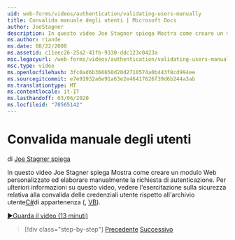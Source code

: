 ```yaml
---
uid: web-forms/videos/authentication/validating-users-manually
title: Convalida manuale degli utenti | Microsoft Docs
author: JoeStagner
description: In questo video Joe Stagner spiega Mostra come creare un modulo Web personalizzato ed elaborare manualmente la richiesta di autenticazione. Per ulteriori informazioni su questo vi...
ms.author: riande
ms.date: 08/22/2008
ms.assetid: c11eec26-25a2-41fb-9330-ddc123c0423a
msc.legacyurl: /web-forms/videos/authentication/validating-users-manually
msc.type: video
ms.openlocfilehash: 3fc0ad6b366650d20d2710574a0b443f8cd994ee
ms.sourcegitcommit: e7e91932a6e91a63e2e46417626f39d6b244a3ab
ms.translationtype: MT
ms.contentlocale: it-IT
ms.lasthandoff: 03/06/2020
ms.locfileid: "78565142"
---
```

# <a name="validating-users-manually"></a>Convalida manuale degli utenti

di [Joe Stagner spiega](https://github.com/JoeStagner)

In questo video Joe Stagner spiega Mostra come creare un modulo Web personalizzato ed elaborare manualmente la richiesta di autenticazione. Per ulteriori informazioni su questo video, vedere l'esercitazione sulla sicurezza relativa alla convalida delle credenziali utente rispetto all'archivio utente[C#](../../overview/older-versions-security/membership/validating-user-credentials-against-the-membership-user-store-cs.md)di appartenenza (, [VB](../../overview/older-versions-security/membership/validating-user-credentials-against-the-membership-user-store-vb.md)).

[&#9654;Guarda il video (13 minuti)](https://channel9.msdn.com/Blogs/ASP-NET-Site-Videos/validating-users-manually)

> [!div class="step-by-step"]
> [Precedente](creating-user-accounts-programmatically.md)
> [Successivo](validating-users-with-the-login-control.md)
